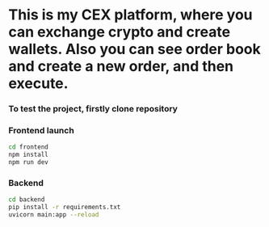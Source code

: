# This is my CEX platform, where you can exchange crypto and create wallets. Also you can see order book and create a new order, and then execute.

### To test the project, firstly clone repository
### Frontend launch
```bash
cd frontend
npm install
npm run dev
```

### Backend
```bash
cd backend
pip install -r requirements.txt
uvicorn main:app --reload
```
